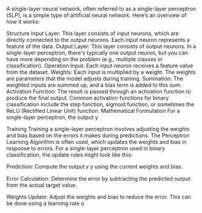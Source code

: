 A single-layer neural network, often referred to as a single-layer perceptron (SLP), is a simple type of artificial neural network. Here’s an overview of how it works:

Structure
Input Layer: This layer consists of input neurons, which are directly connected to the output neurons. Each input neuron represents a feature of the data.
Output Layer: This layer consists of output neurons. In a single-layer perceptron, there's typically one output neuron, but you can have more depending on the problem (e.g., multiple classes in classification).
Operation
Input: Each input neuron receives a feature value from the dataset.
Weights: Each input is multiplied by a weight. The weights are parameters that the model adjusts during training.
Summation: The weighted inputs are summed up, and a bias term is added to this sum.
Activation Function: The result is passed through an activation function to produce the final output. Common activation functions for binary classification include the step function, sigmoid function, or sometimes the ReLU (Rectified Linear Unit) function.
Mathematical Formulation
For a single-layer perceptron, the output y

Training
Training a single-layer perceptron involves adjusting the weights and bias based on the errors it makes during predictions. The Perceptron Learning Algorithm is often used, which updates the weights and bias in response to errors. For a single-layer perceptron used in binary classification, the update rules might look like this:

Prediction: Compute the output 
𝑦
y using the current weights and bias.

Error Calculation: Determine the error by subtracting the predicted output from the actual target value.

Weights Update: Adjust the weights and bias to reduce the error. This can be done using a learning rate 
𝜂
